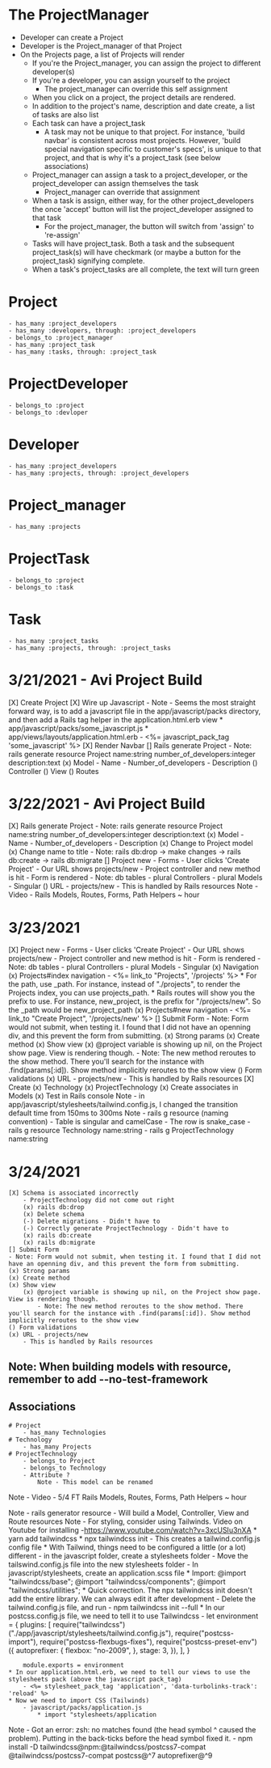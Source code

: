 # The ProjectManager 
- Developer can create a Project
- Developer is the Project_manager of that Project
- On the Projects page, a list of Projects will render
    * If you're the Project_manager, you can assign the project to different developer(s)
    * If you're a developer, you can assign yourself to the project
        - The project_manager can override this self assignment
    * When you click on a project, the project details are rendered. 
    * In addition to the project's name, description and date create, a list of tasks are also list
    * Each task can have a project_task
        - A task may not be unique to that project. For instance, 'build navbar' is consistent across most projects. However, 'build special navigation specific to customer's specs', is unique to that project, and that is why it's a project_task (see below associations)
    * Project_manager can assign a task to a project_developer, or the project_developer can assign themselves the task
        - Project_manager can override that assignment
    * When a task is assign, either way, for the other project_developers the once 'accept' button will list the project_developer assigned to that task
        - For the project_manager, the button will switch from 'assign' to 're-assign'
    * Tasks will have project_task. Both a task and the subsequent project_task(s) will have checkmark (or maybe a button for the project_task) signifying complete. 
    * When a task's project_tasks are all complete, the text will turn green
# Project   
    - has_many :project_developers
    - has_many :developers, through: :project_developers
    - belongs_to :project_manager
    - has_many :project_task
    - has_many :tasks, through: :project_task
# ProjectDeveloper
    - belongs_to :project
    - belongs_to :devloper
# Developer 
    - has_many :project_developers
    - has_many :projects, through: :project_developers
# Project_manager
    - has_many :projects

# ProjectTask
    - belongs_to :project
    - belongs_to :task
# Task
    - has_many :project_tasks
    - has_many :projects, through: :project_tasks




# 3/21/2021 - Avi Project Build
[X] Create Project
[X] Wire up Javascript
    - Note - Seems the most straight forward way, is to add a javascript file in the app/javascript/packs directory, and then add a Rails tag helper in the application.html.erb view 
        * app/javascript/packs/some_javascript.js
        * app/views/layouts/application.html.erb 
            - <%= javascript_pack_tag 'some_javascript' %>
[X] Render Navbar
[] Rails generate Project 
    - Note: rails generate resource Project name:string number_of_developers:integer description:text
    (x) Model
        - Name 
        - Number_of_developers
        - Description
    () Controller
    () View
    () Routes

# 3/22/2021 - Avi Project Build
[X] Rails generate Project 
    - Note: rails generate resource Project name:string number_of_developers:integer description:text
    (x) Model
        - Name 
        - Number_of_developers
        - Description
    (x) Change to Project model
        (x) Change name to title
        - Note: rails db:drop -> make changes -> rails db:create -> rails db:migrate
[] Project new - Forms
    - User clicks 'Create Project'
    - Our URL shows projects/new
    - Project controller and new method is hit
    - Form is rendered
        - Note: db tables - plural
                Controllers - plural
                Models - Singular
    () URL - projects/new
        - This is handled by Rails resources 
Note - Video - Rails Models, Routes, Forms, Path Helpers ~ hour

# 3/23/2021
[X] Project new - Forms
    - User clicks 'Create Project'
    - Our URL shows projects/new
    - Project controller and new method is hit
    - Form is rendered
        - Note: db tables - plural
                Controllers - plural
                Models - Singular
    (x) Navigation
        (x) Projects#index navigation
            - <%= link_to "Projects", '/projects' %>
                * For the path, use _path. For instance, instead of "./projects", to render the Projects index, you can use projects_path.
                * Rails routes will show you the prefix to use. For instance, new_project, is the prefix for "/projects/new". So the _path would be new_project_path
        (x) Projects#new navigation
            - <%= link_to "Create Project", '/projects/new' %>
[] Submit Form 
    - Note: Form would not submit, when testing it. I found that I did not have an openning div, and this prevent the form from submitting.
    (x) Strong params 
    (x) Create method
    (x) Show view 
        (x) @project variable is showing up nil, on the Project show page. View is rendering though.
            - Note: The new method reroutes to the show method. There you'll search for the instance with .find(params[:id]). Show method implicitly reroutes to the show view
    () Form validations
    (x) URL - projects/new
        - This is handled by Rails resources 
[X] Create 
    (x) Technology
    (x) ProjectTechnology
    (x) Create associates in Models
    (x) Test in Rails console
Note - in app/javascript/stylesheets/tailwind.config.js, I changed the transition default time from 150ms to 300ms
Note - rails g resource (naming convention)
    - Table is singular and camelCase
    - The row is snake_case
    - rails g resource Technology name:string
    - rails g ProjectTechnology name:string

# 3/24/2021
    [X] Schema is associated incorrectly
        - ProjectTechnology did not come out right
        (x) rails db:drop
        (x) Delete schema
        (-) Delete migrations - Didn't have to
        (-) Correctly generate ProjectTechnology - Didn't have to
        (x) rails db:create
        (x) rails db:migrate
    [] Submit Form 
    - Note: Form would not submit, when testing it. I found that I did not have an openning div, and this prevent the form from submitting.
    (x) Strong params 
    (x) Create method
    (x) Show view 
        (x) @project variable is showing up nil, on the Project show page. View is rendering though.
            - Note: The new method reroutes to the show method. There you'll search for the instance with .find(params[:id]). Show method implicitly reroutes to the show view
    () Form validations
    (x) URL - projects/new
        - This is handled by Rails resources 
## Note: When building models with resource, remember to add --no-test-framework
## Associations
    # Project
        - has_many Technologies
    # Technology
        - has_many Projects
    # ProjectTechnology
        - belongs_to Project
        - belongs_to Technology
        - Attribute ? 
            Note - This model can be renamed
Note - Video - 5/4 FT Rails Models, Routes, Forms, Path Helpers ~ hour

Note - rails generator resource - Will build a Model, Controller, View and Route resources
Note - For styling, consider using Tailwinds. Video on Youtube for installing -https://www.youtube.com/watch?v=3xcUSIu3nXA
    * yarn add tailwindcss
    * npx tailwindcss init
        - This creates a tailwind.config.js config file
    * With Tailwind, things need to be configured a little (or a lot) different
        - in the javascript folder, create a stylesheets folder
            - Move the tailswind.config.js file into the new stylesheets folder
            - In javascript/stylesheets, create an application.scss file
                * Import: 
                    @import "tailwindcss/base";
                    @import "tailwindcss/components";
                    @import "tailwindcss/utilities";
    * Quick correction. The npx tailwindcss init doesn't add the entire library. We can always edit it after development
        - Delete the tailwind.config.js file, and run
        - npm tailwindcss init --full
    * In our postcss.config.js file, we need to tell it to use Tailwindcss
        - let environment = {
            plugins: [
                require("tailwindcss")("./app/javascript/stylesheets/tailwind.config.js"),
                require("postcss-import"),
                require("postcss-flexbugs-fixes"),
                require("postcss-preset-env")({
                    autoprefixer: {
                    flexbox: "no-2009",
                    },
                    stage: 3,
                }),
            ],
        }

        module.exports = environment
    * In our application.html.erb, we need to tell our views to use the stylesheets pack (above the javascript pack_tag)
        - <%= stylesheet_pack_tag 'application', 'data-turbolinks-track': 'reload' %>
    * Now we need to import CSS (Tailwinds)
        - javascript/packs/application.js
            * import "stylesheets/application
Note - Got an error: zsh: no matches found (the head symbol ^ caused the problem). Putting in the back-ticks before the head symbol fixed it.
    - npm install -D tailwindcss@npm:@tailwindcss/postcss7-compat @tailwindcss/postcss7-compat postcss@\^7 autoprefixer@\^9



   